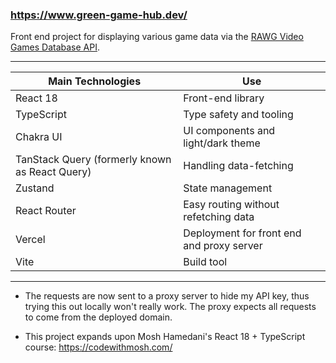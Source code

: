 ### https://www.green-game-hub.dev/

Front end project for displaying various game data via the [RAWG Video Games Database API](https://api.rawg.io/docs/).

---

| Main Technologies                              | Use                                       |
| ---------------------------------------------- | ----------------------------------------- |
| React 18                                       | Front-end library                         |
| TypeScript                                     | Type safety and tooling                   |
| Chakra UI                                      | UI components and light/dark theme        |
| TanStack Query (formerly known as React Query) | Handling data-fetching                    |
| Zustand                                        | State management                          |
| React Router                                   | Easy routing without refetching data      |
| Vercel                                         | Deployment for front end and proxy server |
| Vite                                           | Build tool                                |

---

- The requests are now sent to a proxy server to hide my API key, thus trying this out locally won't really work. The proxy expects all requests to come from the deployed domain.

- This project expands upon Mosh Hamedani's React 18 + TypeScript course: https://codewithmosh.com/
